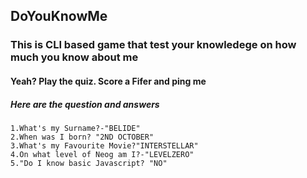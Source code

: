 ## DoYouKnowMe
### This is CLI based game that test your knowledege on how much you know about me
#### Yeah? Play the quiz. Score a Fifer and ping me

##### Here are the question and answers
    1.What's my Surname?-"BELIDE"
    2.When was I born? "2ND OCTOBER"
    3.What's my Favourite Movie?"INTERSTELLAR"
    4.On what level of Neog am I?-"LEVELZERO"
    5."Do I know basic Javascript? "NO"

